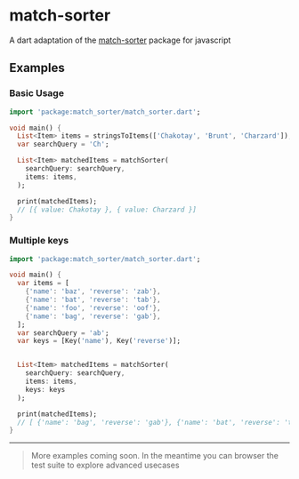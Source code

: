 # match-sorter

A dart adaptation of the [match-sorter](https://github.com/kentcdodds/match-sorter) package for javascript

## Examples

### Basic Usage

```dart
import 'package:match_sorter/match_sorter.dart';

void main() {
  List<Item> items = stringsToItems(['Chakotay', 'Brunt', 'Charzard']);
  var searchQuery = 'Ch';

  List<Item> matchedItems = matchSorter(
    searchQuery: searchQuery,
    items: items,
  );

  print(matchedItems);
  // [{ value: Chakotay }, { value: Charzard }]
}
```

### Multiple keys

```dart
import 'package:match_sorter/match_sorter.dart';

void main() {
  var items = [
    {'name': 'baz', 'reverse': 'zab'},
    {'name': 'bat', 'reverse': 'tab'},
    {'name': 'foo', 'reverse': 'oof'},
    {'name': 'bag', 'reverse': 'gab'},
  ];
  var searchQuery = 'ab';
  var keys = [Key('name'), Key('reverse')];


  List<Item> matchedItems = matchSorter(
    searchQuery: searchQuery,
    items: items,
    keys: keys
  );

  print(matchedItems);
  // [ {'name': 'bag', 'reverse': 'gab'}, {'name': 'bat', 'reverse': 'tab'}, {'name': 'baz', 'reverse': 'zab'} ]
}
```

---

> More examples coming soon. In the meantime you can browser the test suite to explore advanced usecases
